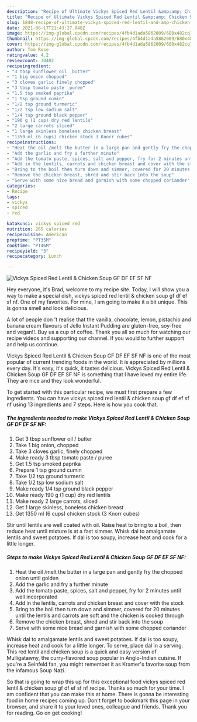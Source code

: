 ```yaml
---
description: "Recipe of Ultimate Vickys Spiced Red Lentil &amp;amp; Chicken Soup GF DF EF SF NF"
title: "Recipe of Ultimate Vickys Spiced Red Lentil &amp;amp; Chicken Soup GF DF EF SF NF"
slug: 1848-recipe-of-ultimate-vickys-spiced-red-lentil-and-amp-chicken-soup-gf-df-ef-sf-nf
date: 2021-06-17T21:43:27.848Z
image: https://img-global.cpcdn.com/recipes/4fb4d1ada5862009/680x482cq70/vickys-spiced-red-lentil-chicken-soup-gf-df-ef-sf-nf-recipe-main-photo.jpg
thumbnail: https://img-global.cpcdn.com/recipes/4fb4d1ada5862009/680x482cq70/vickys-spiced-red-lentil-chicken-soup-gf-df-ef-sf-nf-recipe-main-photo.jpg
cover: https://img-global.cpcdn.com/recipes/4fb4d1ada5862009/680x482cq70/vickys-spiced-red-lentil-chicken-soup-gf-df-ef-sf-nf-recipe-main-photo.jpg
author: Tom Rose
ratingvalue: 4.2
reviewcount: 30402
recipeingredient:
- "3 tbsp sunflower oil  butter"
- "1 big onion chopped"
- "3 cloves garlic finely chopped"
- "3 tbsp tomato paste  puree"
- "1.5 tsp smoked paprika"
- "1 tsp ground cumin"
- "1/2 tsp ground turmeric"
- "1/2 tsp low sodium salt"
- "1/4 tsp ground black pepper"
- "190 g (1 cup) dry red lentils"
- "2 large carrots sliced"
- "1 large skinless boneless chicken breast"
- "1350 ml (6 cups) chicken stock 3 Knorr cubes"
recipeinstructions:
- "Heat the oil /melt the butter in a large pan and gently fry the chopped onion until golden"
- "Add the garlic and fry a further minute"
- "Add the tomato paste, spices, salt and pepper, fry for 2 minutes until well incorporated"
- "Add in the lentils, carrots and chicken breast and cover with the stock"
- "Bring to the boil then turn down and simmer, covered for 20 minutes until the lentils and carrots are soft and the chicken is cooked through"
- "Remove the chicken breast, shred and stir back into the soup"
- "Serve with some nice bread and garnish with some chopped coriander"
categories:
- Recipe
tags:
- vickys
- spiced
- red

katakunci: vickys spiced red 
nutrition: 265 calories
recipecuisine: American
preptime: "PT35M"
cooktime: "PT46M"
recipeyield: "3"
recipecategory: Lunch

---
```



![Vickys Spiced Red Lentil &amp; Chicken Soup GF DF EF SF NF](https://img-global.cpcdn.com/recipes/4fb4d1ada5862009/680x482cq70/vickys-spiced-red-lentil-chicken-soup-gf-df-ef-sf-nf-recipe-main-photo.jpg)

Hey everyone, it's Brad, welcome to my recipe site. Today, I will show you a way to make a special dish, vickys spiced red lentil &amp; chicken soup gf df ef sf nf. One of my favorites. For mine, I am going to make it a bit unique. This is gonna smell and look delicious.

A lot of people don &#39;t realise that the vanilla, chocolate, lemon, pistachio and banana cream flavours of Jello Instant Pudding are gluten-free, soy-free and vegan!!. Buy us a cup of coffee. Thank you all so much for watching our recipe videos and supporting our channel. If you would to further support and help us continue.

Vickys Spiced Red Lentil &amp; Chicken Soup GF DF EF SF NF is one of the most popular of current trending foods in the world. It is appreciated by millions every day. It's easy, it's quick, it tastes delicious. Vickys Spiced Red Lentil &amp; Chicken Soup GF DF EF SF NF is something that I have loved my entire life. They are nice and they look wonderful.


To get started with this particular recipe, we must first prepare a few ingredients. You can have vickys spiced red lentil &amp; chicken soup gf df ef sf nf using 13 ingredients and 7 steps. Here is how you cook that.

<!--inarticleads1-->

##### The ingredients needed to make Vickys Spiced Red Lentil &amp; Chicken Soup GF DF EF SF NF:

1. Get 3 tbsp sunflower oil / butter
1. Take 1 big onion, chopped
1. Take 3 cloves garlic, finely chopped
1. Make ready 3 tbsp tomato paste / puree
1. Get 1.5 tsp smoked paprika
1. Prepare 1 tsp ground cumin
1. Take 1/2 tsp ground turmeric
1. Take 1/2 tsp low sodium salt
1. Make ready 1/4 tsp ground black pepper
1. Make ready 190 g (1 cup) dry red lentils
1. Make ready 2 large carrots, sliced
1. Get 1 large skinless, boneless chicken breast
1. Get 1350 ml (6 cups) chicken stock (3 Knorr cubes)


Stir until lentils are well coated with oil. Raise heat to bring to a boil, then reduce heat until mixture is at a fast simmer. Whisk dal to amalgamate lentils and sweet potatoes. If dal is too soupy, increase heat and cook for a little longer. 

<!--inarticleads2-->

##### Steps to make Vickys Spiced Red Lentil &amp; Chicken Soup GF DF EF SF NF:

1. Heat the oil /melt the butter in a large pan and gently fry the chopped onion until golden
1. Add the garlic and fry a further minute
1. Add the tomato paste, spices, salt and pepper, fry for 2 minutes until well incorporated
1. Add in the lentils, carrots and chicken breast and cover with the stock
1. Bring to the boil then turn down and simmer, covered for 20 minutes until the lentils and carrots are soft and the chicken is cooked through
1. Remove the chicken breast, shred and stir back into the soup
1. Serve with some nice bread and garnish with some chopped coriander


Whisk dal to amalgamate lentils and sweet potatoes. If dal is too soupy, increase heat and cook for a little longer. To serve, place dal in a serving. This red lentil and chicken soup is a quick and easy version of Mulligatawny, the curry-flavored soup popular in Anglo-Indian cuisine. If you&#39;re a Seinfeld fan, you might remember it as Kramer&#39;s favorite soup from the infamous Soup Nazi. 

So that is going to wrap this up for this exceptional food vickys spiced red lentil &amp; chicken soup gf df ef sf nf recipe. Thanks so much for your time. I am confident that you can make this at home. There is gonna be interesting food in home recipes coming up. Don't forget to bookmark this page in your browser, and share it to your loved ones, colleague and friends. Thank you for reading. Go on get cooking!
